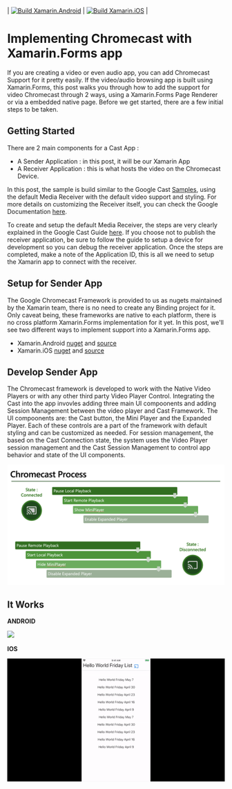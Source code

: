 
|  [![Build Xamarin.Android](https://github.com/Sweekriti91/XamCast/actions/workflows/android.yml/badge.svg)](https://github.com/Sweekriti91/XamCast/actions/workflows/android.yml)
| [![Build Xamarin.iOS](https://github.com/Sweekriti91/XamCast/actions/workflows/ios.yml/badge.svg)](https://github.com/Sweekriti91/XamCast/actions/workflows/ios.yml)   | 


# Implementing Chromecast with Xamarin.Forms app
If you are creating a video or even audio app, you can add Chromecast Support for it pretty easily. If the video/audio browsing app is built using Xamarin.Forms, this post walks you through how to add the support for video Chromecast through 2 ways, using a Xamarin.Forms Page Renderer or via a embedded native page. Before we get started, there are a few initial steps to be taken. 


## Getting Started

There are 2 main components for a Cast App :

- A Sender Application : in this post, it will be our Xamarin App
- A Receiver Application : this is what hosts the video on the Chromecast Device. 

In this post, the sample is build similar to the Google Cast [Samples](https://developers.google.com/cast/docs/sample-apps), using the default Media Receiver with the default video support and styling. For more details on customizing the Receiver itself, you can check the Google Documentation [here](https://developers.google.com/cast/docs/web_receiver).

To create and setup the default Media Receiver, the steps are very clearly explained in the Google Cast Guide [here](https://developers.google.com/cast/docs/registration). If you choose not to publish the receiver application, be sure to follow the guide to setup a device for development so you can debug the receiver application. Once the steps are completed, make a note of the Application ID, this is all we need to setup the Xamarin app to connect with the receiver.


## Setup for Sender App  

The Google Chromecast Framework is provided to us as nugets maintained by the Xamarin team, there is no need to create any Binding project for it. Only caveat being, these frameworks are native to each platform, there is no cross platform Xamarin.Forms implementation for it yet. In this post, we'll see two different ways to implement support into a Xamarin.Forms app. 

- Xamarin.Android [nuget](https://www.nuget.org/packages/Xamarin.GooglePlayServices.Cast/) and [source](https://github.com/xamarin/GooglePlayServicesComponents)
- Xamarin.iOS [nuget](https://www.nuget.org/packages/Xamarin.Google.iOS.Cast/) and [source](https://github.com/xamarin/GoogleApisForiOSComponents/tree/main/source/Google/Cast)


## Develop Sender App 

The Chromecast framework is developed to work with the Native Video Players or with any other third party Video Player Control. Integrating the Cast into the app invovles adding three main UI compoonents and adding Session Management between the video player and Cast Framework. The UI compoonents are: the Cast button, the Mini Player and the Expanded Player. Each of these controls are a part of the framework with default styling and can be customized as needed. For session management, the based on the Cast Connection state, the system uses the Video Player session management and the Cast Session Management to control app behavior and state of the UI components.


<img src='Images/ChromecastProcess.png'>


## It Works

**ANDROID**

<img src='Images/Droid_Cast.gif'>

**IOS**

<img src='Images/iOS_Cast.gif'>
